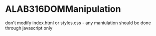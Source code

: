 # ALAB316DOMManipulation
don't modify index.html or styles.css - any maniulation should be done through javascript only 

